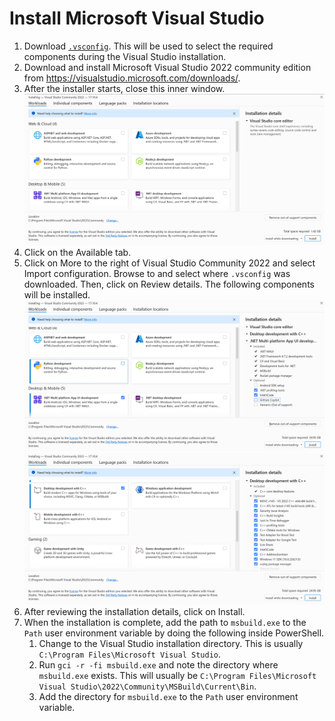 # Install Microsoft Visual Studio

1. Download [`.vsconfig`](../.vsconfig). This will be used to select the required components during the Visual Studio installation.
1. Download and install Microsoft Visual Studio 2022 community edition from https://visualstudio.microsoft.com/downloads/.
1. After the installer starts, close this inner window.
   ![Close inner window](images/VisualStudioInstall_CloseInnerWindow.png?raw=true "Close inner window")
1. Click on the Available tab.
1. Click on More to the right of Visual Studio Community 2022 and select Import configuration.
Browse to and select where `.vsconfig` was downloaded. Then, click on Review details. The following components will be installed.
   ![.NET Multi-platform App UI development](images/VisualStudioInstall_DotNetDevelopment.png?raw=true ".NET Multi-platform App UI development")
   ![Desktop development with C++](images/VisualStudioInstall_DesktopDevelopmentWithCPP.png?raw=true "Desktop development with C++")
1. After reviewing the installation details, click on Install.
1. When the installation is complete, add the path to `msbuild.exe` to the `Path` user environment variable by doing the following inside PowerShell.
   1. Change to the Visual Studio installation directory. This is usually `C:\Program Files\Microsoft Visual Studio`.
   1. Run `gci -r -fi msbuild.exe` and note the directory where `msbuild.exe` exists. This will usually be `C:\Program Files\Microsoft Visual Studio\2022\Community\MSBuild\Current\Bin`.
   1. Add the directory for `msbuild.exe` to the `Path` user environment variable.
